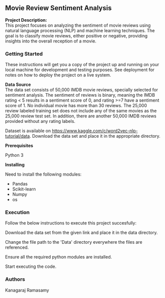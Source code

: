 ## Movie Review Sentiment Analysis

**Project Description:** <br />
This project focuses on analyzing the sentiment of movie reviews using natural language processing (NLP) and machine learning techniques. The goal is to classify movie reviews, either positive or negative, providing insights into the overall reception of a movie.

### Getting Started <br />
These instructions will get you a copy of the project up and running on your local machine for development and testing purposes. See deployment for notes on how to deploy the project on a live system. 

**Data Source** <br />
The data set consists of 50,000 IMDB movie reviews, specially selected for sentiment analysis. The sentiment of reviews is binary, meaning the IMDB rating < 5 results in a sentiment score of 0, and rating >=7 have a sentiment score of 1. No individual movie has more than 30 reviews. The 25,000 review labeled training set does not include any of the same movies as the 25,000 review test set. In addition, there are another 50,000 IMDB reviews provided without any rating labels.

Dataset is available on https://www.kaggle.com/c/word2vec-nlp-tutorial/data. Download the data set and place it in the appropriate directory.

**Prerequisites** <br />

Python 3


**Installing** <br />

Need to install the following modules:<br />

- Pandas
- Scikit-learn
- Numpy
- os

### Execution <br />
Follow the below instructions to execute this project succesfully:

Download the data set from the given link and place it in the data directory.

Change the file path to the 'Data' directory everywhere the files are referenced.

Ensure all the required python modules are installed.

Start executing the code.

### Authors <br />

Kanagaraj Ramasamy
